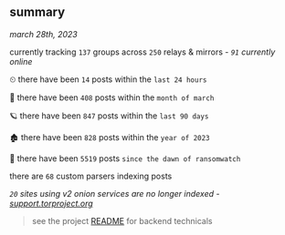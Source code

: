 
## summary
_march 28th, 2023_

currently tracking `137` groups across `250` relays & mirrors - _`91` currently online_

⏲ there have been `14` posts within the `last 24 hours`

🦈 there have been `408` posts within the `month of march`

🪐 there have been `847` posts within the `last 90 days`

🏚 there have been `828` posts within the `year of 2023`

🦕 there have been `5519` posts `since the dawn of ransomwatch`

there are `68` custom parsers indexing posts

_`20` sites using v2 onion services are no longer indexed - [support.torproject.org](https://support.torproject.org/onionservices/v2-deprecation/)_

> see the project [README](https://github.com/joshhighet/ransomwatch#ransomwatch--) for backend technicals
